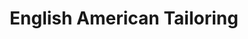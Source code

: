 ---
title: "English American Tailoring"
url: /westminster/english-american-tailoring/
shop: tailor
---